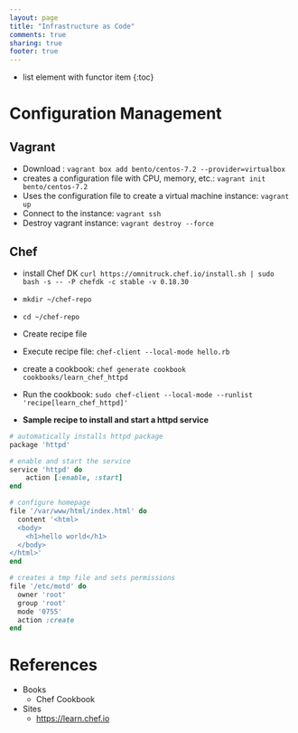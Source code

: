 ```yaml
---
layout: page
title: "Infrastructure as Code"
comments: true
sharing: true
footer: true
---
```


* list element with functor item
{:toc}

# Configuration Management

## Vagrant

* Download : `vagrant box add bento/centos-7.2 --provider=virtualbox`
* creates a configuration file with CPU, memory, etc.: `vagrant init bento/centos-7.2`
* Uses the configuration file to create a virtual machine instance: `vagrant up`
* Connect to the instance: `vagrant ssh`
* Destroy vagrant instance: `vagrant destroy --force`

## Chef

* install Chef DK `curl https://omnitruck.chef.io/install.sh | sudo bash -s -- -P chefdk -c stable -v 0.18.30`
* `mkdir ~/chef-repo`
* `cd ~/chef-repo`
* Create recipe file
* Execute recipe file: `chef-client --local-mode hello.rb`
* create a cookbook: `chef generate cookbook cookbooks/learn_chef_httpd`
* Run the cookbook: `sudo chef-client --local-mode --runlist 'recipe[learn_chef_httpd]'`


* __Sample recipe to install and start a httpd service__

```ruby
# automatically installs httpd package
package 'httpd'

# enable and start the service
service 'httpd' do
    action [:enable, :start]
end

# configure homepage
file '/var/www/html/index.html' do
  content '<html>
  <body>
    <h1>hello world</h1>
  </body>
</html>'
end

# creates a tmp file and sets permissions
file '/etc/motd' do
  owner 'root'
  group 'root'
  mode '0755'
  action :create
end
```

# References

* Books
  * Chef Cookbook
* Sites
  * https://learn.chef.io